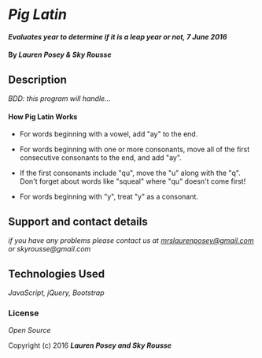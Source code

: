 # _Pig Latin_

#### _Evaluates year to determine if it is a leap year or not, 7 June 2016_

#### By _**Lauren Posey & Sky Rousse**_

## Description

_BDD: this program will handle..._

#### How Pig Latin Works

* For words beginning with a vowel, add "ay" to the end.

* For words beginning with one or more consonants, move all of the first consecutive consonants to the end, and add "ay".

* If the first consonants include "qu", move the "u" along with the "q". Don't forget about words like "squeal" where "qu" doesn't come first!

* For words beginning with "y", treat "y" as a consonant.

## Support and contact details

_if you have any problems please contact us at mrslaurenposey@gmail.com or skyrousse@gmail.com_

## Technologies Used

_JavaScript, jQuery, Bootstrap_

### License

*Open Source*

Copyright (c) 2016 **_Lauren Posey and Sky Rousse_**
